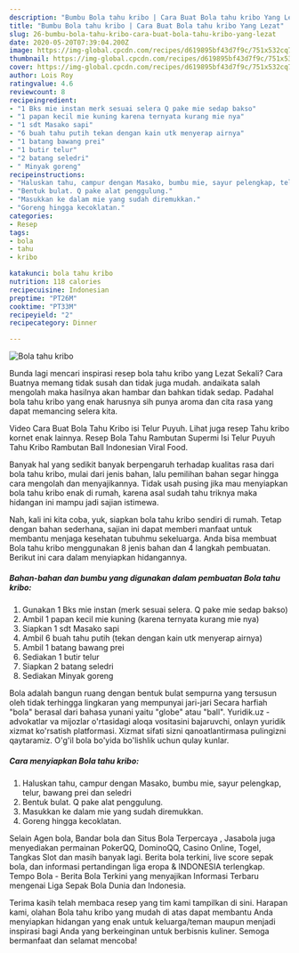 ```yaml
---
description: "Bumbu Bola tahu kribo | Cara Buat Bola tahu kribo Yang Lezat"
title: "Bumbu Bola tahu kribo | Cara Buat Bola tahu kribo Yang Lezat"
slug: 26-bumbu-bola-tahu-kribo-cara-buat-bola-tahu-kribo-yang-lezat
date: 2020-05-20T07:39:04.200Z
image: https://img-global.cpcdn.com/recipes/d619895bf43d7f9c/751x532cq70/bola-tahu-kribo-foto-resep-utama.jpg
thumbnail: https://img-global.cpcdn.com/recipes/d619895bf43d7f9c/751x532cq70/bola-tahu-kribo-foto-resep-utama.jpg
cover: https://img-global.cpcdn.com/recipes/d619895bf43d7f9c/751x532cq70/bola-tahu-kribo-foto-resep-utama.jpg
author: Lois Roy
ratingvalue: 4.6
reviewcount: 8
recipeingredient:
- "1 Bks mie instan merk sesuai selera Q pake mie sedap bakso"
- "1 papan kecil mie kuning karena ternyata kurang mie nya"
- "1 sdt Masako sapi"
- "6 buah tahu putih tekan dengan kain utk menyerap airnya"
- "1 batang bawang prei"
- "1 butir telur"
- "2 batang seledri"
- " Minyak goreng"
recipeinstructions:
- "Haluskan tahu, campur dengan Masako, bumbu mie, sayur pelengkap, telur, bawang prei dan seledri"
- "Bentuk bulat. Q pake alat penggulung."
- "Masukkan ke dalam mie yang sudah diremukkan."
- "Goreng hingga kecoklatan."
categories:
- Resep
tags:
- bola
- tahu
- kribo

katakunci: bola tahu kribo 
nutrition: 118 calories
recipecuisine: Indonesian
preptime: "PT26M"
cooktime: "PT33M"
recipeyield: "2"
recipecategory: Dinner

---
```



![Bola tahu kribo](https://img-global.cpcdn.com/recipes/d619895bf43d7f9c/751x532cq70/bola-tahu-kribo-foto-resep-utama.jpg)

Bunda lagi mencari inspirasi resep bola tahu kribo yang Lezat Sekali? Cara Buatnya memang tidak susah dan tidak juga mudah. andaikata salah mengolah maka hasilnya akan hambar dan bahkan tidak sedap. Padahal bola tahu kribo yang enak harusnya sih punya aroma dan cita rasa yang dapat memancing selera kita.

Video Cara Buat Bola Tahu Kribo isi Telur Puyuh. Lihat juga resep Tahu kribo kornet enak lainnya. Resep Bola Tahu Rambutan Supermi Isi Telur Puyuh Tahu Kribo Rambutan Ball Indonesian Viral Food.

Banyak hal yang sedikit banyak berpengaruh terhadap kualitas rasa dari bola tahu kribo, mulai dari jenis bahan, lalu pemilihan bahan segar hingga cara mengolah dan menyajikannya. Tidak usah pusing jika mau menyiapkan bola tahu kribo enak di rumah, karena asal sudah tahu triknya maka hidangan ini mampu jadi sajian istimewa.


Nah, kali ini kita coba, yuk, siapkan bola tahu kribo sendiri di rumah. Tetap dengan bahan sederhana, sajian ini dapat memberi manfaat untuk membantu menjaga kesehatan tubuhmu sekeluarga. Anda bisa membuat Bola tahu kribo menggunakan 8 jenis bahan dan 4 langkah pembuatan. Berikut ini cara dalam menyiapkan hidangannya.

<!--inarticleads1-->

##### Bahan-bahan dan bumbu yang digunakan dalam pembuatan Bola tahu kribo:

1. Gunakan 1 Bks mie instan (merk sesuai selera. Q pake mie sedap bakso)
1. Ambil 1 papan kecil mie kuning (karena ternyata kurang mie nya)
1. Siapkan 1 sdt Masako sapi
1. Ambil 6 buah tahu putih (tekan dengan kain utk menyerap airnya)
1. Ambil 1 batang bawang prei
1. Sediakan 1 butir telur
1. Siapkan 2 batang seledri
1. Sediakan  Minyak goreng


Bola adalah bangun ruang dengan bentuk bulat sempurna yang tersusun oleh tidak terhingga lingkaran yang mempunyai jari-jari Secara harfiah &#34;bola&#34; berasal dari bahasa yunani yaitu &#34;globe&#34; atau &#34;ball&#34;. Yuridik.uz - advokatlar va mijozlar o&#39;rtasidagi aloqa vositasini bajaruvchi, onlayn yuridik xizmat ko&#39;rsatish platformasi. Xizmat sifati sizni qanoatlantirmasa pulingizni qaytaramiz. O&#39;g&#39;il bola bo&#39;yida bo&#39;lishlik uchun qulay kunlar. 

<!--inarticleads2-->

##### Cara menyiapkan Bola tahu kribo:

1. Haluskan tahu, campur dengan Masako, bumbu mie, sayur pelengkap, telur, bawang prei dan seledri
1. Bentuk bulat. Q pake alat penggulung.
1. Masukkan ke dalam mie yang sudah diremukkan.
1. Goreng hingga kecoklatan.


Selain Agen bola, Bandar bola dan Situs Bola Terpercaya , Jasabola juga menyediakan permainan PokerQQ, DominoQQ, Casino Online, Togel, Tangkas Slot dan masih banyak lagi. Berita bola terkini, live score sepak bola, dan informasi pertandingan liga eropa &amp; INDONESIA terlengkap. Tempo Bola - Berita Bola Terkini yang menyajikan Informasi Terbaru mengenai Liga Sepak Bola Dunia dan Indonesia. 

Terima kasih telah membaca resep yang tim kami tampilkan di sini. Harapan kami, olahan Bola tahu kribo yang mudah di atas dapat membantu Anda menyiapkan hidangan yang enak untuk keluarga/teman maupun menjadi inspirasi bagi Anda yang berkeinginan untuk berbisnis kuliner. Semoga bermanfaat dan selamat mencoba!
